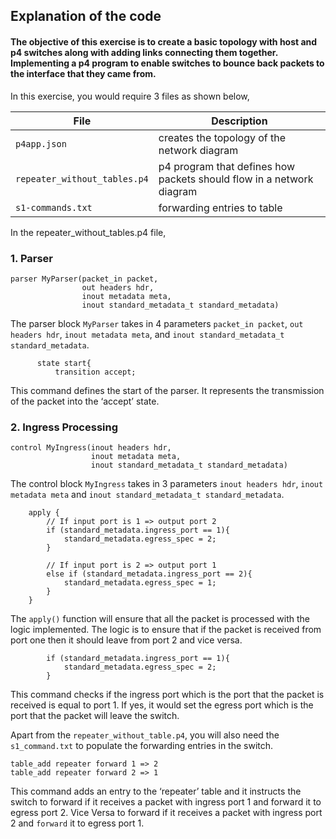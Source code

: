 ## Explanation of the code
#### The objective of this exercise is to create a basic topology with host and p4 switches along with adding links connecting them together. Implementing a p4 program to enable switches to bounce back packets to the interface that they came from.

In this exercise, you would require 3 files as shown below, 

| File | Description |
| --- | --- |
| `p4app.json` | creates the topology of the network diagram |
| `repeater_without_tables.p4` | p4 program that defines how packets should flow in a network diagram |
| `s1-commands.txt` | forwarding entries to table |

In the repeater_without_tables.p4 file,  

### 1. Parser
```
parser MyParser(packet_in packet,
                out headers hdr,
                inout metadata meta,
                inout standard_metadata_t standard_metadata) 
```
The parser block `MyParser` takes in 4 parameters `packet_in packet`, `out headers hdr`, `inout metadata meta`, and `inout standard_metadata_t standard_metadata`. 
```
      state start{
          transition accept;
```
This command defines the start of the parser. It represents the transmission of the packet into the ‘accept’ state. 

### 2. Ingress Processing
```
control MyIngress(inout headers hdr,
                  inout metadata meta,
                  inout standard_metadata_t standard_metadata) 
```
The control block `MyIngress` takes in 3 parameters `inout headers hdr`, `inout metadata meta` and `inout standard_metadata_t standard_metadata`. 
```
    apply {
        // If input port is 1 => output port 2
        if (standard_metadata.ingress_port == 1){
            standard_metadata.egress_spec = 2;
        }

        // If input port is 2 => output port 1
        else if (standard_metadata.ingress_port == 2){
            standard_metadata.egress_spec = 1;
        }
    }
```
The `apply()` function will ensure that all the packet is processed with the logic implemented. The logic is to ensure that if the packet is received from port one then it should leave from port 2 and vice versa. 
```
        if (standard_metadata.ingress_port == 1){
            standard_metadata.egress_spec = 2;
        }

```
This command checks if the ingress port which is the port that the packet is received is equal to port 1. If yes, it would set the egress port which is the port that the packet will leave the switch. 

Apart from the `repeater_without_table.p4`, you will also need the `s1_command.txt` to populate the forwarding entries in the switch. 
```
table_add repeater forward 1 => 2
table_add repeater forward 2 => 1
```
This command adds an entry to the ‘repeater’ table and it instructs the switch to forward if it receives a packet with ingress port 1 and forward it to egress port 2. Vice Versa to forward if it receives a packet with ingress port 2 and `forward` it to egress port 1.  
